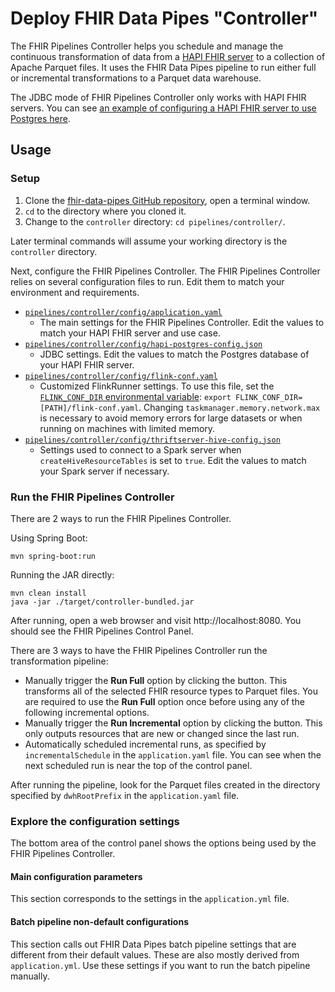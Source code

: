 # Deploy FHIR Data Pipes "Controller"

The FHIR Pipelines Controller helps you schedule and manage the continuous
transformation of data from a [HAPI FHIR server](https://hapifhir.io/) to a
collection of Apache Parquet files. It uses the FHIR Data Pipes pipeline to run
either full or incremental transformations to a Parquet data warehouse.

The JDBC mode of FHIR Pipelines Controller only works with HAPI FHIR servers.
You can see
[an example of configuring a HAPI FHIR server to use Postgres here](https://github.com/hapifhir/hapi-fhir-jpaserver-starter#postgresql-configuration).

## Usage

### Setup

1.  Clone the
    [fhir-data-pipes GitHub repository](https://github.com/google/fhir-data-pipes),
    open a terminal window.
2.  `cd` to the directory where you cloned it.
3.  Change to the `controller` directory: `cd pipelines/controller/`.

Later terminal commands will assume your working directory is the `controller`
directory.

Next, configure the FHIR Pipelines Controller. The FHIR Pipelines Controller
relies on several configuration files to run. Edit them to match your
environment and requirements.

- [`pipelines/controller/config/application.yaml`](config/application.yaml)
  - The main settings for the FHIR Pipelines Controller. Edit the values to
    match your HAPI FHIR server and use case.
- [`pipelines/controller/config/hapi-postgres-config.json`](config/hapi-postgres-config.json)
  - JDBC settings. Edit the values to match the Postgres database of your HAPI
    FHIR server.
- [`pipelines/controller/config/flink-conf.yaml`](config/flink-conf.yaml)
  - Customized FlinkRunner settings. To use this file, set the
    [`FLINK_CONF_DIR` environmental variable](https://nightlies.apache.org/flink/flink-docs-master/docs/deployment/config/):
    `export FLINK_CONF_DIR=[PATH]/flink-conf.yaml`. Changing
    `taskmanager.memory.network.max` is necessary to avoid memory errors for
    large datasets or when running on machines with limited memory.
- [`pipelines/controller/config/thriftserver-hive-config.json`](config/thriftserver-hive-config.json)
  - Settings used to connect to a Spark server when `createHiveResourceTables`
    is set to `true`. Edit the values to match your Spark server if necessary.

### Run the FHIR Pipelines Controller

There are 2 ways to run the FHIR Pipelines Controller.

Using Spring Boot:

```
mvn spring-boot:run
```

Running the JAR directly:

```
mvn clean install
java -jar ./target/controller-bundled.jar
```

After running, open a web browser and visit http://localhost:8080. You should
see the FHIR Pipelines Control Panel.

There are 3 ways to have the FHIR Pipelines Controller run the transformation
pipeline:

- Manually trigger the **Run Full** option by clicking the button. This
  transforms all of the selected FHIR resource types to Parquet files. You are
  required to use the **Run Full** option once before using any of the following
  incremental options.
- Manually trigger the **Run Incremental** option by clicking the button. This
  only outputs resources that are new or changed since the last run.
- Automatically scheduled incremental runs, as specified by
  `incrementalSchedule` in the `application.yaml` file. You can see when the
  next scheduled run is near the top of the control panel.

After running the pipeline, look for the Parquet files created in the directory
specified by `dwhRootPrefix` in the `application.yaml` file.

### Explore the configuration settings

The bottom area of the control panel shows the options being used by the FHIR
Pipelines Controller.

#### Main configuration parameters

This section corresponds to the settings in the `application.yml` file.

#### Batch pipeline non-default configurations

This section calls out FHIR Data Pipes batch pipeline settings that are
different from their default values. These are also mostly derived from
`application.yml`. Use these settings if you want to run the batch pipeline
manually.